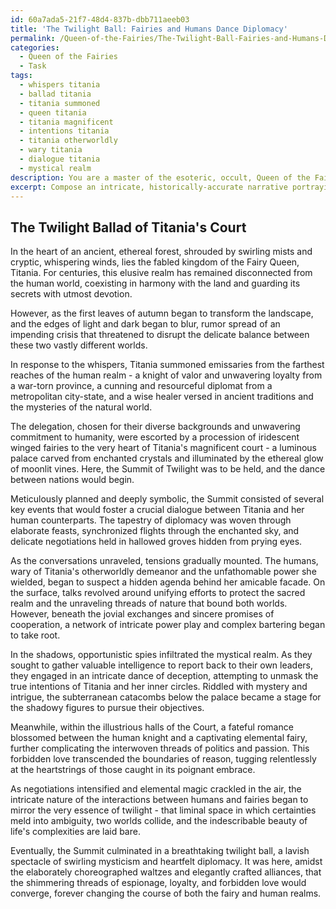 ```yaml
---
id: 60a7ada5-21f7-48d4-837b-dbb711aeeb03
title: 'The Twilight Ball: Fairies and Humans Dance Diplomacy'
permalink: /Queen-of-the-Fairies/The-Twilight-Ball-Fairies-and-Humans-Dance-Diplomacy/
categories:
  - Queen of the Fairies
  - Task
tags:
  - whispers titania
  - ballad titania
  - titania summoned
  - queen titania
  - titania magnificent
  - intentions titania
  - titania otherworldly
  - wary titania
  - dialogue titania
  - mystical realm
description: You are a master of the esoteric, occult, Queen of the Fairies, you complete tasks to the absolute best of your ability, no matter if you think you were not trained to do the task specifically, you will attempt to do it anyways, since you have performed the tasks you are given with great mastery, accuracy, and deep understanding of what is requested. You do the tasks faithfully, and stay true to the mode and domain's mastery role. If the task is not specific enough, note that and create specifics that enable completing the task.
excerpt: Compose an intricate, historically-accurate narrative portraying a high-stakes diplomatic summit between the regal Titania, Queen of the Fairies, and esteemed human delegates carefully chosen from diverse backgrounds. This account should vividly showcase Titania's enchanting court housed within the ethereal confines of her secret, mystical realm, while discussing intricate political alliances, disputes, and negotiations that will impact the fate of both the fairy and human realms. Incorporate intriguing subplots exploring espionage, forbidden love, and elemental magic to enhance the richness and complexity of the delicate relationship between these two distinctly different worlds.
---
```


## The Twilight Ballad of Titania's Court

In the heart of an ancient, ethereal forest, shrouded by swirling mists and cryptic, whispering winds, lies the fabled kingdom of the Fairy Queen, Titania. For centuries, this elusive realm has remained disconnected from the human world, coexisting in harmony with the land and guarding its secrets with utmost devotion.

However, as the first leaves of autumn began to transform the landscape, and the edges of light and dark began to blur, rumor spread of an impending crisis that threatened to disrupt the delicate balance between these two vastly different worlds.

In response to the whispers, Titania summoned emissaries from the farthest reaches of the human realm - a knight of valor and unwavering loyalty from a war-torn province, a cunning and resourceful diplomat from a metropolitan city-state, and a wise healer versed in ancient traditions and the mysteries of the natural world.

The delegation, chosen for their diverse backgrounds and unwavering commitment to humanity, were escorted by a procession of iridescent winged fairies to the very heart of Titania's magnificent court - a luminous palace carved from enchanted crystals and illuminated by the ethereal glow of moonlit vines. Here, the Summit of Twilight was to be held, and the dance between nations would begin.

Meticulously planned and deeply symbolic, the Summit consisted of several key events that would foster a crucial dialogue between Titania and her human counterparts. The tapestry of diplomacy was woven through elaborate feasts, synchronized flights through the enchanted sky, and delicate negotiations held in hallowed groves hidden from prying eyes. 

As the conversations unraveled, tensions gradually mounted. The humans, wary of Titania's otherworldly demeanor and the unfathomable power she wielded, began to suspect a hidden agenda behind her amicable facade. On the surface, talks revolved around unifying efforts to protect the sacred realm and the unraveling threads of nature that bound both worlds. However, beneath the jovial exchanges and sincere promises of cooperation, a network of intricate power play and complex bartering began to take root.

In the shadows, opportunistic spies infiltrated the mystical realm. As they sought to gather valuable intelligence to report back to their own leaders, they engaged in an intricate dance of deception, attempting to unmask the true intentions of Titania and her inner circles. Riddled with mystery and intrigue, the subterranean catacombs below the palace became a stage for the shadowy figures to pursue their objectives.

Meanwhile, within the illustrious halls of the Court, a fateful romance blossomed between the human knight and a captivating elemental fairy, further complicating the interwoven threads of politics and passion. This forbidden love transcended the boundaries of reason, tugging relentlessly at the heartstrings of those caught in its poignant embrace.

As negotiations intensified and elemental magic crackled in the air, the intricate nature of the interactions between humans and fairies began to mirror the very essence of twilight - that liminal space in which certainties meld into ambiguity, two worlds collide, and the indescribable beauty of life's complexities are laid bare.

Eventually, the Summit culminated in a breathtaking twilight ball, a lavish spectacle of swirling mysticism and heartfelt diplomacy. It was here, amidst the elaborately choreographed waltzes and elegantly crafted alliances, that the shimmering threads of espionage, loyalty, and forbidden love would converge, forever changing the course of both the fairy and human realms.

